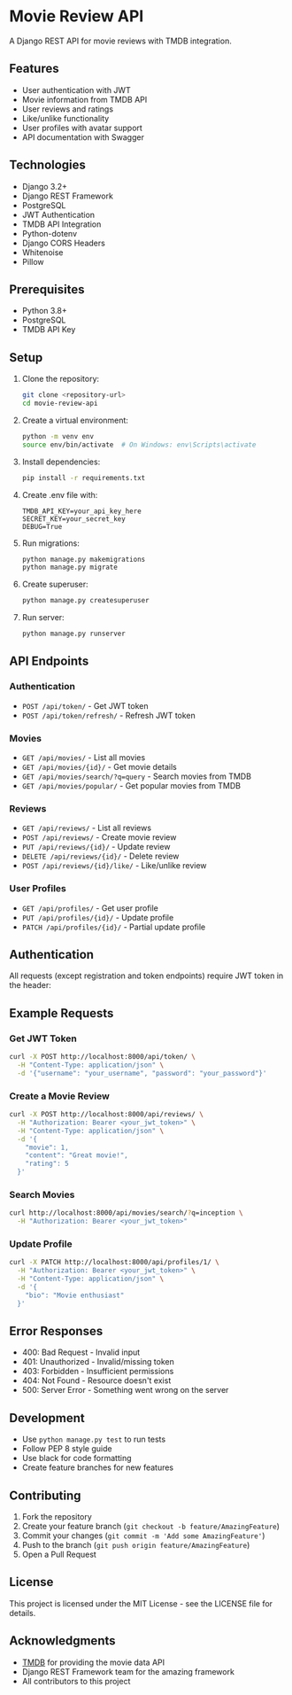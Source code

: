 # Movie Review API

A Django REST API for movie reviews with TMDB integration.

## Features

- User authentication with JWT
- Movie information from TMDB API
- User reviews and ratings
- Like/unlike functionality
- User profiles with avatar support
- API documentation with Swagger


## Technologies
- Django 3.2+
- Django REST Framework
- PostgreSQL
- JWT Authentication
- TMDB API Integration
- Python-dotenv
- Django CORS Headers
- Whitenoise
- Pillow

## Prerequisites
- Python 3.8+
- PostgreSQL
- TMDB API Key

## Setup
1. Clone the repository:
   ```bash
   git clone <repository-url>
   cd movie-review-api
   ```

2. Create a virtual environment:
   ```bash
   python -m venv env
   source env/bin/activate  # On Windows: env\Scripts\activate
   ```

3. Install dependencies:
   ```bash
   pip install -r requirements.txt
   ```

4. Create .env file with:
   ```
   TMDB_API_KEY=your_api_key_here
   SECRET_KEY=your_secret_key
   DEBUG=True
   ```

5. Run migrations:
   ```bash
   python manage.py makemigrations
   python manage.py migrate
   ```

6. Create superuser:
   ```bash
   python manage.py createsuperuser
   ```

7. Run server:
   ```bash
   python manage.py runserver
   ```

## API Endpoints

### Authentication
- `POST /api/token/` - Get JWT token
- `POST /api/token/refresh/` - Refresh JWT token

### Movies
- `GET /api/movies/` - List all movies
- `GET /api/movies/{id}/` - Get movie details
- `GET /api/movies/search/?q=query` - Search movies from TMDB
- `GET /api/movies/popular/` - Get popular movies from TMDB

### Reviews
- `GET /api/reviews/` - List all reviews
- `POST /api/reviews/` - Create movie review
- `PUT /api/reviews/{id}/` - Update review
- `DELETE /api/reviews/{id}/` - Delete review
- `POST /api/reviews/{id}/like/` - Like/unlike review

### User Profiles
- `GET /api/profiles/` - Get user profile
- `PUT /api/profiles/{id}/` - Update profile
- `PATCH /api/profiles/{id}/` - Partial update profile

## Authentication

All requests (except registration and token endpoints) require JWT token in the header:

## Example Requests

### Get JWT Token
```bash
curl -X POST http://localhost:8000/api/token/ \
  -H "Content-Type: application/json" \
  -d '{"username": "your_username", "password": "your_password"}'
```

### Create a Movie Review
```bash
curl -X POST http://localhost:8000/api/reviews/ \
  -H "Authorization: Bearer <your_jwt_token>" \
  -H "Content-Type: application/json" \
  -d '{
    "movie": 1,
    "content": "Great movie!",
    "rating": 5
  }'
```

### Search Movies
```bash
curl http://localhost:8000/api/movies/search/?q=inception \
  -H "Authorization: Bearer <your_jwt_token>"
```

### Update Profile
```bash
curl -X PATCH http://localhost:8000/api/profiles/1/ \
  -H "Authorization: Bearer <your_jwt_token>" \
  -H "Content-Type: application/json" \
  -d '{
    "bio": "Movie enthusiast"
  }'
```

## Error Responses

- 400: Bad Request - Invalid input
- 401: Unauthorized - Invalid/missing token
- 403: Forbidden - Insufficient permissions
- 404: Not Found - Resource doesn't exist
- 500: Server Error - Something went wrong on the server

## Development

- Use `python manage.py test` to run tests
- Follow PEP 8 style guide
- Use black for code formatting
- Create feature branches for new features

## Contributing

1. Fork the repository
2. Create your feature branch (`git checkout -b feature/AmazingFeature`)
3. Commit your changes (`git commit -m 'Add some AmazingFeature'`)
4. Push to the branch (`git push origin feature/AmazingFeature`)
5. Open a Pull Request

## License

This project is licensed under the MIT License - see the LICENSE file for details.

## Acknowledgments

- [TMDB](https://www.themoviedb.org/) for providing the movie data API
- Django REST Framework team for the amazing framework
- All contributors to this project
